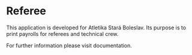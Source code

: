 # Referee

This application is developed for Atletika Stará Boleslav. Its purpose is to print payrolls for referees and technical crew.

For further information please visit documentation.
